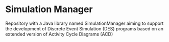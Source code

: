# Simulation Manager

Repository with a Java library named SimulationManager aiming to support the development of Discrete Event Simulation (DES) programs based on an extended version of Activity Cycle Diagrams (ACD)

